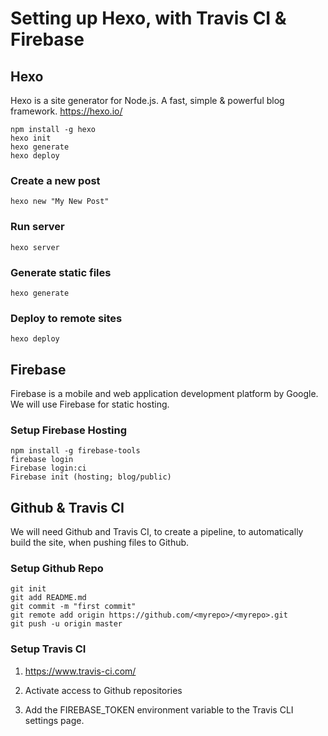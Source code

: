 # Setting up Hexo, with Travis CI & Firebase

## Hexo

Hexo is a site generator for Node.js.
A fast, simple & powerful blog framework.
https://hexo.io/

```
npm install -g hexo
hexo init
hexo generate
hexo deploy
```

### Create a new post

`hexo new "My New Post"`

### Run server

`hexo server`

### Generate static files

`hexo generate`

### Deploy to remote sites

`hexo deploy`


## Firebase

Firebase is a mobile and web application development platform by Google.
We will use Firebase for static hosting.

### Setup Firebase Hosting

```
npm install -g firebase-tools
firebase login
Firebase login:ci
Firebase init (hosting; blog/public)
```

## Github & Travis CI

We will need Github and Travis CI, to create a pipeline,
to automatically build the site, when pushing files to Github.

### Setup Github Repo

```
git init
git add README.md
git commit -m "first commit"
git remote add origin https://github.com/<myrepo>/<myrepo>.git
git push -u origin master
```

### Setup Travis CI

1. https://www.travis-ci.com/

1. Activate access to Github repositories

1. Add the FIREBASE_TOKEN environment variable to the Travis CLI settings page.

